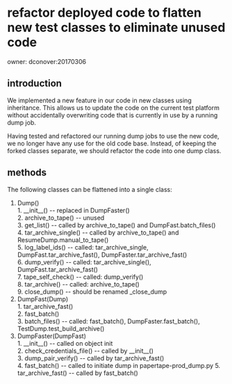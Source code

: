 # refactor deployed code to flatten new test classes to eliminate unused code

owner: dconover:20170306

## introduction
  We implemented a new feature in our code in new classes using inheritance.  This 
allows us to update the code on the current test platform without accidentally 
overwriting code that is currently in use by a running dump job.

  Having tested and refactored our running dump jobs to use the new code, we no
longer have any use for the old code base. Instead, of keeping the forked classes 
separate, we should refactor the code into one dump class.

## methods
  The following classes can be flattened into a single class:
  1. Dump()    
    1. \_\_init__() -- replaced in DumpFaster()  
    2. archive_to_tape() -- unused    
    3. get_list() -- called by archive_to_tape() and DumpFast.batch_files()     
    4. tar_archive_single() -- called by archive_to_tape() and ResumeDump.manual_to_tape()     
    5. log_label_ids() -- called: tar_archive_single, DumpFast.tar_archive_fast(), DumpFaster.tar_archive_fast()    
    6. dump_verify() -- called: tar_archive_single(), DumpFast.tar_archive_fast()    
    7. tape_self_check() -- called: dump_verify()     
    8. tar_archive() -- called: archive_to_tape()     
    9. close_dump() -- should be renamed _close_dump      
  2. DumpFast(Dump)  
    1. tar_archive_fast()  
    2. fast_batch()   
    3. batch_files() -- called: fast_batch(), DumpFaster.fast_batch(), TestDump.test_build_archive()
  3. DumpFaster(DumpFast)    
    1. \_\_init__() -- called on object init    
    2. check_credentials_file()  -- called by \_\_init__()     
    3. dump_pair_verify()  -- called by tar_archive_fast()     
    4. fast_batch()     -- called to initiate dump in papertape-prod_dump.py
    5. tar_archive_fast()    -- called by fast_batch()

